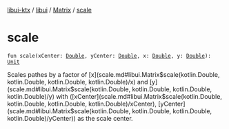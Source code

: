 [libui-ktx](../../index.md) / [libui](../index.md) / [Matrix](index.md) / [scale](./scale.md)

# scale

`fun scale(xCenter: `[`Double`](https://kotlinlang.org/api/latest/jvm/stdlib/kotlin/-double/index.html)`, yCenter: `[`Double`](https://kotlinlang.org/api/latest/jvm/stdlib/kotlin/-double/index.html)`, x: `[`Double`](https://kotlinlang.org/api/latest/jvm/stdlib/kotlin/-double/index.html)`, y: `[`Double`](https://kotlinlang.org/api/latest/jvm/stdlib/kotlin/-double/index.html)`): `[`Unit`](https://kotlinlang.org/api/latest/jvm/stdlib/kotlin/-unit/index.html)

Scales pathes by a factor of [x](scale.md#libui.Matrix$scale(kotlin.Double, kotlin.Double, kotlin.Double, kotlin.Double)/x) and [y](scale.md#libui.Matrix$scale(kotlin.Double, kotlin.Double, kotlin.Double, kotlin.Double)/y) with ([xCenter](scale.md#libui.Matrix$scale(kotlin.Double, kotlin.Double, kotlin.Double, kotlin.Double)/xCenter), [yCenter](scale.md#libui.Matrix$scale(kotlin.Double, kotlin.Double, kotlin.Double, kotlin.Double)/yCenter)) as the scale center.

